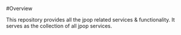 #Overview

This repository provides all the jpop related services & functionality. It serves as the collection of all jpop services.